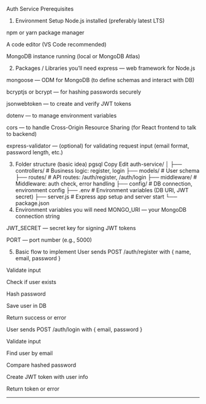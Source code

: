 Auth Service Prerequisites
1. Environment Setup
Node.js installed (preferably latest LTS)

npm or yarn package manager

A code editor (VS Code recommended)

MongoDB instance running (local or MongoDB Atlas)

2. Packages / Libraries you’ll need
express — web framework for Node.js

mongoose — ODM for MongoDB (to define schemas and interact with DB)

bcryptjs or bcrypt — for hashing passwords securely

jsonwebtoken — to create and verify JWT tokens

dotenv — to manage environment variables

cors — to handle Cross-Origin Resource Sharing (for React frontend to talk to backend)

express-validator — (optional) for validating request input (email format, password length, etc.)

3. Folder structure (basic idea)
pgsql
Copy
Edit
auth-service/
│
├── controllers/        # Business logic: register, login
├── models/             # User schema
├── routes/             # API routes: /auth/register, /auth/login
├── middleware/         # Middleware: auth check, error handling
├── config/             # DB connection, environment config
├── .env                # Environment variables (DB URI, JWT secret)
├── server.js           # Express app setup and server start
└── package.json
4. Environment variables you will need
MONGO_URI — your MongoDB connection string

JWT_SECRET — secret key for signing JWT tokens

PORT — port number (e.g., 5000)

5. Basic flow to implement
User sends POST /auth/register with { name, email, password }

Validate input

Check if user exists

Hash password

Save user in DB

Return success or error

User sends POST /auth/login with { email, password }

Validate input

Find user by email

Compare hashed password

Create JWT token with user info

Return token or error



--------------------------------------------------------------------------------------------------------------------


